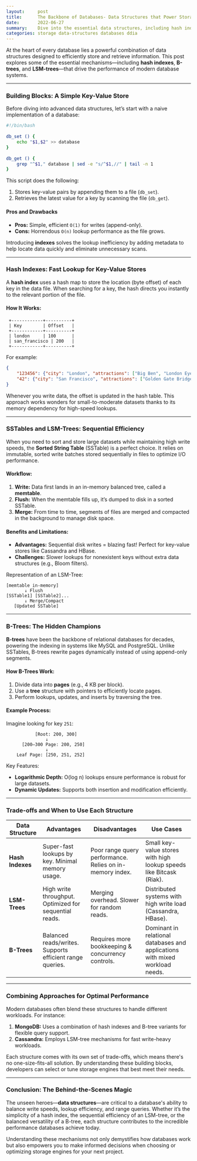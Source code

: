 ```yaml
---
layout:     post    
title:      The Backbone of Databases- Data Structures that Power Storage
date:       2022-06-27    
summary:    Dive into the essential data structures, including hash indexes, B-trees, and LSM-trees, that enable efficient storage and retrieval in databases.    
categories: storage data-structures databases ddia
---
```


At the heart of every database lies a powerful combination of data structures designed to efficiently store and retrieve information. This post explores some of the essential mechanisms—including **hash indexes**, **B-trees**, and **LSM-trees**—that drive the performance of modern database systems.
   
---

### **Building Blocks: A Simple Key-Value Store**

Before diving into advanced data structures, let’s start with a naive implementation of a database:

```bash  
#!/bin/bash  
   
db_set () {  
    echo "$1,$2" >> database  
}  
   
db_get () {  
    grep "^$1," database | sed -e "s/^$1,//" | tail -n 1  
}  
```  

This script does the following:
1. Stores key-value pairs by appending them to a file (`db_set`).
2. Retrieves the latest value for a key by scanning the file (`db_get`).

#### Pros and Drawbacks
- **Pros:** Simple, efficient `O(1)` for writes (append-only).
- **Cons:** Horrendous `O(n)` lookup performance as the file grows.

Introducing **indexes** solves the lookup inefficiency by adding metadata to help locate data quickly and eliminate unnecessary scans.
   
---

### **Hash Indexes: Fast Lookup for Key-Value Stores**

A **hash index** uses a hash map to store the location (byte offset) of each key in the data file. When searching for a key, the hash directs you instantly to the relevant portion of the file.

#### How It Works:
```plaintext  
 +------------+----------+  
 | Key        | Offset   |  
 +------------+----------+  
 | london     | 100      |  
 | san_francisco | 200   |  
 +------------+----------+  
```  

For example:
```json  
{  
    "123456": {"city": "London", "attractions": ["Big Ben", "London Eye"]},  
    "42": {"city": "San Francisco", "attractions": ["Golden Gate Bridge"]}  
}  
```  

Whenever you write data, the offset is updated in the hash table. This approach works wonders for small-to-moderate datasets thanks to its memory dependency for high-speed lookups.
   
---

### **SSTables and LSM-Trees: Sequential Efficiency**

When you need to sort and store large datasets while maintaining high write speeds, the **Sorted String Table** (SSTable) is a perfect choice. It relies on immutable, sorted write batches stored sequentially in files to optimize I/O performance.

#### Workflow:
1. **Write:** Data first lands in an in-memory balanced tree, called a **memtable**.
2. **Flush:** When the memtable fills up, it’s dumped to disk in a sorted SSTable.
3. **Merge:** From time to time, segments of files are merged and compacted in the background to manage disk space.

#### Benefits and Limitations:
- **Advantages:** Sequential disk writes = blazing fast! Perfect for key-value stores like Cassandra and HBase.
- **Challenges:** Slower lookups for nonexistent keys without extra data structures (e.g., Bloom filters).

Representation of an LSM-Tree:
```plaintext  
[memtable in-memory]  
       ↓ Flush  
[SSTable1] [SSTable2]...  
       ↓ Merge/Compact  
   [Updated SSTable]  
```  
   
---

### **B-Trees: The Hidden Champions**

**B-trees** have been the backbone of relational databases for decades, powering the indexing in systems like MySQL and PostgreSQL. Unlike SSTables, B-trees rewrite pages dynamically instead of using append-only segments.

#### How B-Trees Work:
1. Divide data into **pages** (e.g., 4 KB per block).
2. Use a **tree** structure with pointers to efficiently locate pages.
3. Perform lookups, updates, and inserts by traversing the tree.

#### Example Process:
Imagine looking for key `251`:
```plaintext  
           [Root: 200, 300]  
               ↓  
      [200–300 Page: 200, 250]  
               ↓  
    Leaf Page: [250, 251, 252]  
 ```  

Key Features:
- **Logarithmic Depth:** O(log n) lookups ensure performance is robust for large datasets.
- **Dynamic Updates:** Supports both insertion and modification efficiently.

---

### **Trade-offs and When to Use Each Structure**

| **Data Structure** | **Advantages**                             | **Disadvantages**                         | **Use Cases**                                                                          |  
|---------------------|-------------------------------------------|-------------------------------------------|---------------------------------------------------------------------------------------|  
| **Hash Indexes**    | Super-fast lookups by key. Minimal memory usage.   | Poor range query performance. Relies on in-memory index.      | Small key-value stores with high lookup speeds like Bitcask (Riak).                   |  
| **LSM-Trees**       | High write throughput. Optimized for sequential reads. | Merging overhead. Slower for random reads.                       | Distributed systems with high write load (Cassandra, HBase).                          |  
| **B-Trees**         | Balanced reads/writes. Supports efficient range queries. | Requires more bookkeeping & concurrency controls.             | Dominant in relational databases and applications with mixed workload needs.          |  
   
---

### **Combining Approaches for Optimal Performance**

Modern databases often blend these structures to handle different workloads. For instance:

1. **MongoDB:** Uses a combination of hash indexes and B-tree variants for flexible query support.
2. **Cassandra:** Employs LSM-tree mechanisms for fast write-heavy workloads.

Each structure comes with its own set of trade-offs, which means there's no one-size-fits-all solution. By understanding these building blocks, developers can select or tune storage engines that best meet their needs.
   
---

### **Conclusion: The Behind-the-Scenes Magic**

The unseen heroes—**data structures**—are critical to a database's ability to balance write speeds, lookup efficiency, and range queries. Whether it’s the simplicity of a hash index, the sequential efficiency of an LSM-tree, or the balanced versatility of a B-tree, each structure contributes to the incredible performance databases achieve today.

Understanding these mechanisms not only demystifies how databases work but also empowers you to make informed decisions when choosing or optimizing storage engines for your next project.